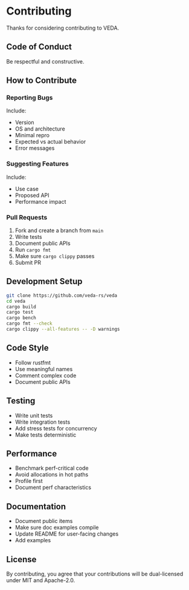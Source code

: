 # Contributing

Thanks for considering contributing to VEDA.

## Code of Conduct

Be respectful and constructive.

## How to Contribute

### Reporting Bugs

Include:
- Version
- OS and architecture
- Minimal repro
- Expected vs actual behavior
- Error messages

### Suggesting Features

Include:
- Use case
- Proposed API
- Performance impact

### Pull Requests

1. Fork and create a branch from `main`
2. Write tests
3. Document public APIs
4. Run `cargo fmt`
5. Make sure `cargo clippy` passes
6. Submit PR

## Development Setup

```bash
git clone https://github.com/veda-rs/veda
cd veda
cargo build
cargo test
cargo bench
cargo fmt --check
cargo clippy --all-features -- -D warnings
```

## Code Style

- Follow rustfmt
- Use meaningful names
- Comment complex code
- Document public APIs

## Testing

- Write unit tests
- Write integration tests
- Add stress tests for concurrency
- Make tests deterministic

## Performance

- Benchmark perf-critical code
- Avoid allocations in hot paths
- Profile first
- Document perf characteristics

## Documentation

- Document public items
- Make sure doc examples compile
- Update README for user-facing changes
- Add examples

## License

By contributing, you agree that your contributions will be dual-licensed under MIT and Apache-2.0.
